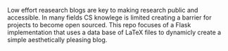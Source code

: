 Low effort reasearch blogs are key to making research public and accessible. In many fields CS knowlege is limited creating a barrier for projects to become open sourced.
This repo focuses of a Flask implementation that uses a data base of LaTeX files to dynamicly create a simple aesthetically pleasing blog.
